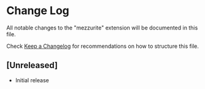 # Change Log

All notable changes to the "mezzurite" extension will be documented in this
file.

Check [Keep a Changelog](http://keepachangelog.com/) for recommendations on how
to structure this file.

## [Unreleased]

-   Initial release
